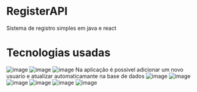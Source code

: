 # RegisterAPI
Sistema de registro simples em java e react 
<h1>Tecnologias usadas</h1>

![image](https://github.com/user-attachments/assets/846eaeb0-5495-42c2-8505-61bf29c5cd6a)
![image](https://github.com/user-attachments/assets/21d87581-ae07-4a99-a5a2-206c18ad86a4)
![image](https://github.com/user-attachments/assets/04590085-5a96-447e-a769-1bc7ae697d4d)
Na aplicação é possivel adicionar um novo usuario e atualizar automaticamante na base de dados
![image](https://github.com/user-attachments/assets/b397d708-8814-4dc8-83f8-3f82c38f2aee)
![image](https://github.com/user-attachments/assets/ae2735b9-63f2-4e41-9ae3-9c38b4082495)
![image](https://github.com/user-attachments/assets/98075d72-9445-48fd-8c52-cf38ce947c51)
![image](https://github.com/user-attachments/assets/7d81eb46-954e-4fbb-8be9-681938f0a480)
![image](https://github.com/user-attachments/assets/0429bc7d-ffc5-4847-85d3-bb8980d81da9)
![image](https://github.com/user-attachments/assets/05633ec3-bdb5-4b5a-8a20-d16cbd437a91)





